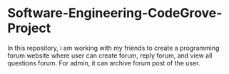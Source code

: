 # Software-Engineering-CodeGrove-Project
In this repository, i am working with my friends to create a programming forum website where user can create forum, reply forum, and view all questions forum. For admin, it can archive forum post of the user.
